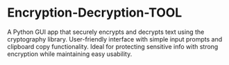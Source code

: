 # Encryption-Decryption-TOOL
A Python GUI app that securely encrypts and decrypts text using the cryptography library. User-friendly interface with simple input prompts and clipboard copy functionality. Ideal for protecting sensitive info with strong encryption while maintaining easy usability.
